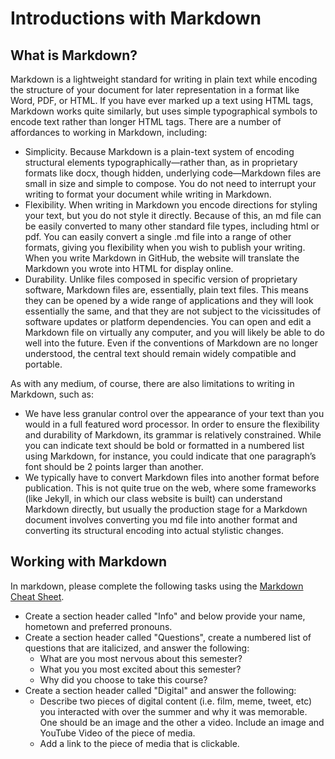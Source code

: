 # Introductions with Markdown

## What is Markdown? 

Markdown is a lightweight standard for writing in plain text while encoding the structure of your document for later representation in a format like Word, PDF, or HTML. If you have ever marked up a text using HTML tags, Markdown works quite similarly, but uses simple typographical symbols to encode text rather than longer HTML tags. There are a number of affordances to working in Markdown, including:

 - Simplicity. Because Markdown is a plain-text system of encoding structural elements typographically—rather than, as in proprietary formats like docx, though hidden, underlying code—Markdown files are small in size and simple to compose. You do not need to interrupt your writing to format your document while writing in Markdown.
- Flexibility. When writing in Markdown you encode directions for styling your text, but you do not style it directly. Because of this, an md file can be easily converted to many other standard file types, including html or pdf. You can easily convert a single .md file into a range of other formats, giving you flexibility when you wish to publish your writing. When you write Markdown in GitHub, the website will translate the Markdown you wrote into HTML for display online.
- Durability. Unlike files composed in specific version of proprietary software, Markdown files are, essentially, plain text files. This means they can be opened by a wide range of applications and they will look essentially the same, and that they are not subject to the vicissitudes of software updates or platform dependencies. You can open and edit a Markdown file on virtually any computer, and you will likely be able to do well into the future. Even if the conventions of Markdown are no longer understood, the central text should remain widely compatible and portable.


As with any medium, of course, there are also limitations to writing in Markdown, such as:

- We have less granular control over the appearance of your text than you would in a full featured word processor. In order to ensure the flexibility and durability of Markdown, its grammar is relatively constrained. While you can indicate text should be bold or formatted in a numbered list using Markdown, for instance, you could indicate that one paragraph’s font should be 2 points larger than another.
- We typically have to convert Markdown files into another format before publication. This is not quite true on the web, where some frameworks (like Jekyll, in which our class website is built) can understand Markdown directly, but usually the production stage for a Markdown document involves converting you md file into another format and converting its structural encoding into actual stylistic changes.

## Working with Markdown

In markdown, please complete the following tasks using the [Markdown Cheat Sheet](https://github.com/adam-p/markdown-here/wiki/Markdown-Cheatsheet). 

- Create a section header called "Info" and below provide your name, hometown and preferred pronouns. 
- Create a section header called "Questions", create a numbered list of questions that are italicized, and answer the following:
	- What are you most nervous about this semester?
	- What you you most excited about this semester?
	- Why did you choose to take this course?
- Create a section header called "Digital" and answer the following:
	- Describe two pieces of digital content (i.e. film, meme, tweet, etc) you interacted with over the summer and why it was memorable. One should be an image and the other a video. Include an image and YouTube Video of the piece of media. 
  - Add a link to the piece of media that is clickable.  
